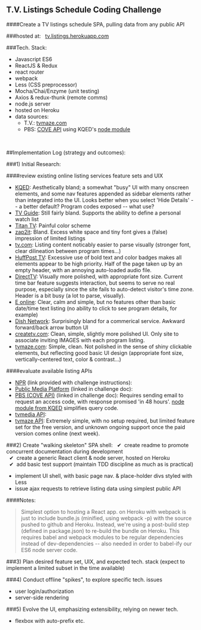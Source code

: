 ## T.V. Listings Schedule Coding Challenge

####Create a TV listings schedule SPA, pulling data from any public API

###hosted at: &nbsp; [tv.listings.herokuapp.com](http://tv.listings.herokuapp.com)

###Tech. Stack:
- Javascript ES6
- ReactJS & Redux
- react router
- webpack
- Less (CSS preprocessor)
- Mocha/Chai/Enzyme (unit testing)
- Axios & redux-thunk (remote comms)
- node.js server
- hosted on Heroku
- data sources:
  - T.V.: [tvmaze.com](http://www.tvmaze.com/api)
  - PBS: [COVE API](https://projects.pbs.org/confluence/display/coveapi) using KQED's [node module](https://github.com/KQED/cove-api)

<br>

##Implementation Log (strategy and outcomes):

###1) Initial Research:

####review existing online listing services feature sets and UIX
- [KQED](http://www.kqed.org/tv/schedules/daily/): Aesthetically bland; a somewhat "busy" UI with many onscreen elements, and some nav features appended as sidebar elements rather than integrated into the UI. Looks better when you select 'Hide Details' -- a better default? Program codes exposed -- what use?
- [TV Guide](http://www.tvguide.com/listings/): Still fairly bland. Supports the ability to define a personal watch list
- [Titan TV](http://titantv.com/): Painful color scheme
- [zap2it](http://tvschedule.zap2it.com/tvlistings/ZCGrid.do): Bland. Excess white space and tiny font gives a (false) impression of limited listings
- [tv.com](http://www.tv.com/listings/): Listing content noticably easier to parse visually (stronger font, clear dilineation between program times...)
- [HuffPost TV](http://tvlistings.aol.com/listings/ca/berkeley/dish-san-francisco/DISH807): Excessive use of bold text and color badges makes all elements appear to be high priority. Half of the page taken up by an empty header, with an annoying auto-loaded audio file.
- [DirectTV](https://www.directv.com/guide): Visually more polished, with appropriate font size. Current time bar feature suggests interaction, but seems to serve no real purpose, especially since the site fails to auto-detect visitor's time zone. Header is a bit busy (a lot to parse, visually).
- [E online](http://www.eonline.com/shows/schedule): Clear, calm and simple, but no features other than basic date/time text listing (no ability to click to see program details, for example)
- [Dish Network](https://www.mydish.com/guide): Surprisingly bland for a commerical service. Awkward forward/back arrow button UI
- [createtv.com](http://createtv.com/schedule): Clean, simple, slightly more polished UI. Only site to associate inviting IMAGES with each program listing. 
- [tvmaze.com](http://www.tvmaze.com/schedule): Simple, clean. Not polished in the sense of shiny clickable elements, but reflecting good basic UI design (appropriate font size, vertically-centered text, color & contrast...)


####evaluate available listing APIs
- [NPR](http://www.npr.org/api/inputReference.php) (link provided with challenge instructions):
- [Public Media Platform](http://publicmediaplatform.org/about/content/) (linked in challenge doc):
- [PBS (COVE API)](https://projects.pbs.org/confluence/display/coveapi/COVE+API+Version+1) (linked in challenge doc): Requires sending email to request an access code, with response promised 'in 48 hours'. [node module from KQED](https://github.com/KQED/cove-api) simplifies query code.
- [tvmedia API](https://developer.tvmedia.ca/):
- [tvmaze API](http://www.tvmaze.com/api): Extremely simple, with no setup required, but limited feature set for the free version, and unknown ongoing support once the paid version comes online (next week).


###2) Create "walking skeleton" SPA shell:
  &nbsp;&nbsp;&#10004;&nbsp;
  create readme to promote concurrent documentation during development
  <br>&nbsp;&nbsp;&#10004;&nbsp;
  create a generic React client & node server, hosted on Heroku
  <br>&nbsp;&nbsp;&#10004;&nbsp;
  add basic test support (maintain TDD discipline as much as is practical)
  
- implement UI shell, with basic page nav. & place-holder divs styled with Less
- issue ajax requests to retrieve listing data using simplest public API

####Notes:

>Simplest option to hosting a React app. on Heroku with webpack is just to include bundle.js (minified, using webpack -p) with the source pushed to github and Heroku. Instead, we're using a post-build step (defined in package.json) to re-build the bundle on Heroku. This requires babel and webpack modules to be regular dependencies instead of dev-dependencies -- also needed in order to babel-ify our ES6 node server code.

###3) Plan desired feature set, UIX, and expected tech. stack
(expect to implement a limited subset in the time available)

###4) Conduct offline "spikes", to explore specific tech. issues
- user login/authorization
- server-side rendering

###5) Evolve the UI, emphasizing extensibility, relying on newer tech.
- flexbox with auto-prefix etc.


